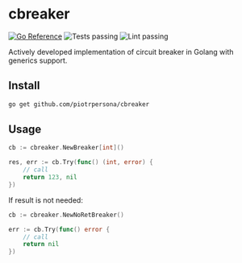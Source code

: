 # cbreaker

[![Go Reference](https://pkg.go.dev/badge/github.com/piotrpersona/cbreaker.svg)](https://pkg.go.dev/github.com/piotrpersona/cbreaker)
![Tests passing](https://github.com/piotrpersona/cbreaker/actions/workflows/test.yml/badge.svg)
![Lint passing](https://github.com/piotrpersona/cbreaker/actions/workflows/lint.yml/badge.svg)

Actively developed implementation of circuit breaker in Golang with generics support.

## Install

```sh
go get github.com/piotrpersona/cbreaker
```

## Usage

```go
cb := cbreaker.NewBreaker[int]()

res, err := cb.Try(func() (int, error) {
    // call
    return 123, nil
})
```

If result is not needed:
```go
cb := cbreaker.NewNoRetBreaker()

err := cb.Try(func() error {
    // call
    return nil
})
```
